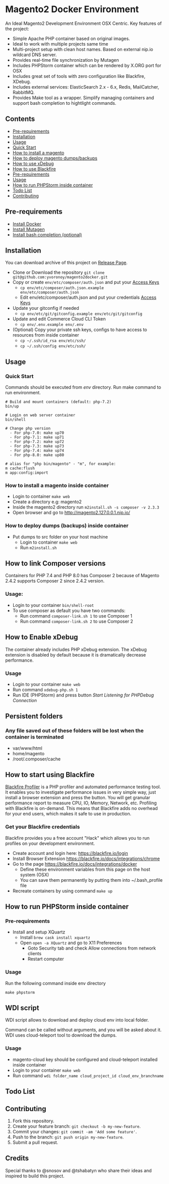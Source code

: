 # Magento2 Docker Environment
An Ideal Magento2 Development Environment OSX Centric.
Key features of the project:
 - Simple Apache PHP container based on original images.
 - Ideal to work with multiple projects same time
 - Multi-project setup with clean host names. Based on external nip.io wildcard DNS server.
 - Provides real-time file synchronization by Mutagen
 - Includes PHPStorm container which can be rendered by X.ORG port for OSX
 - Includes great set of tools with zero configuration like Blackfire, XDebug.
 - Includes external services: ElasticSearch 2.x - 6.x, Redis, MailCatcher, RabbitMQ.
 - Provides Make tool as a wrapper. Simplify managing containers and support bash completion to hightlight commands.

## Contents

- [Pre-requirements](#pre-requirements)
- [Installation](#installation)
- [Usage](#usage)
 - [Quick Start](#quick-start)
 - [How to install a magento](#how-install-magento)
 - [How to deploy magento dumps/backups](#how-deploy-dumps)
- [How to use xDebug](#how-to-enable-xdebug)
- [How to use Blackfire](#how-to-start-using-blackfire)
 - [Pre-requirements](#pre-requirements-1)
 - [Usage](#usage-1)
- [How to run PHPStorm inside container](#how-to-run-phpstorm-inside-container)
- [Todo List](#todo-list)
- [Contributing](#contributing)

## Pre-requirements
 - [Install Docker](https://docs.docker.com/engine/installation/mac/)
 - [Install Mutagen](https://mutagen.io/documentation/introduction/installation/)
 - [Install bash completion (optional)](https://github.com/bobthecow/git-flow-completion/wiki/Install-Bash-git-completion)
 
## Installation
You can download archive of this project on [Release Page](https://github.com/yvoronoy/magento2docker/releases).

 - Clone or Download the repository ```git clone git@github.com:yvoronoy/magento2docker.git```
 - Copy or create `env/etc/composer/auth.json` and put your [Access Keys](http://devdocs.magento.com/guides/v2.0/install-gde/prereq/dev_install.html)
   - `cp env/etc/composer/auth.json.example env/etc/composer/auth.json`
   - Edit env/etc/composer/auth.json and put your credentials [Access Keys](http://devdocs.magento.com/guides/v2.0/install-gde/prereq/dev_install.html)
 - Update your gitconfig if needed
   - `cp env/etc/git/gitconfig.example env/etc/git/gitconfig`
 - Update and edit Commerce Cloud CLI Token
   - `cp env/.env.example env/.env`
 - (Optional) Copy your private ssh keys, configs to have access to resources from inside container
    - `cp ~/.ssh/id_rsa env/etc/ssh/`
    - `cp ~/.ssh/config env/etc/ssh/`

## Usage
### Quick Start
Commands should be executed from _env_ directory.
Run make command to run environment.

```
# Build and mount containers (default: php-7.2)
bin/up

# Login on web server container
bin/shell

# Change php version
  - For php-7.0: make up70
  - For php-7.1: make up71
  - For php-7.2: make up72
  - For php-7.3: make up73
  - For php-7.4: make up74
  - For php-8.0: make up80

# alias for "php bin/magento" - "m", for example:
m cache:flush
m app:config:import
```

### How to install a magento inside container
   - Login to container `make web`
   - Create a directory e.g: magento2
   - Inside the magento2 directory run `m2install.sh -s composer -v 2.3.3`
   - Open browser and go to http://magento2.127.0.0.1.nip.io/

### How to deploy dumps (backups) inside container
 - Put dumps to src folder on your host machine
   - Login to container `make web` 
   - Run `m2install.sh`

## How to link Composer versions

Containers for PHP 7.4 and PHP 8.0 has Composer 2 because of Magento 2.4.2 supports Composer 2 since 2.4.2 
version.

### Usage:
- Login to your container `bin/shell-root`
- To use composer as default you have two commands:
  - Run command `composer-link.sh 1` to use Composer 1 
  - Run command `composer-link.sh 2` to use Composer 2 

## How to Enable xDebug

The container already includes PHP xDebug extension. The xDebug extension is disabled by default because
it is dramatically decrease performance.

### Usage
 - Login to your container `make web`
 - Run command `xdebug-php.sh 1`
 - Run IDE (PHPStorm) and press button _Start Listening for PHPDebug Connection_


## Persistent folders
### Any file saved out of these folders will be lost when the container is terminated
  - var/www/html
  - home/magento
  - /root/.composer/cache

## How to start using Blackfire
[Blackfire Profiler](https://blackfire.io/docs/introduction) is a PHP profiler and automated performance testing tool. It enables you to investigate performance issues in very simple way, just install a browser extension and press the button. You will get granular performance report to measure CPU, IO, Memory, Network, etc.
Profiling with Blackfire is on-demand. This means that Blackfire adds no overhead for your end users, which makes it safe to use in production.

### Get your Blackfire credentials
Blackfire provides you a free account "Hack" which allows you to run profiles on your development environment. 
 - Create account and login here: https://blackfire.io/login
 - Install Browser Extension https://blackfire.io/docs/integrations/chrome
 - Go to the page https://blackfire.io/docs/integrations/docker
   - Define these environment variables from this page on the host system (OSX)
   - You can save them permanently by putting them into ~/.bash_profile file
 - Recreate containers by using command `make up`

## How to run PHPStorm inside container

### Pre-requirements
 - Install and setup XQuartz
   - Install `brew cask install xquartz`
   - Open `open -a XQuartz` and go to X11 Preferences
     - Goto Security tab and check Allow connections from network clients
     - Restart computer
### Usage
Run the following command inside env directory

```
make phpstorm
```

## WDI script

WDI script allows to download and deploy cloud env into local folder.

Command can be called without arguments, and you will be asked about it.
WDI uses cloud-teleport tool to download the dumps.

### Usage
- magento-cloud key should be configured and cloud-teleport installed inside container
- Login to your container `make web`
- Run command `wdi folder_name cloud_project_id cloud_env_branchname`

## Todo List

## Contributing
1. Fork this repository.
2. Create your feature branch: `git checkout -b my-new-feature`.
3. Commit your changes: `git commit -am 'Add some feature'`.
4. Push to the branch: `git push origin my-new-feature`.
5. Submit a pull request.

## Credits
Special thanks to @snosov and @tshabatyn who share their ideas and inspired to build this project.


